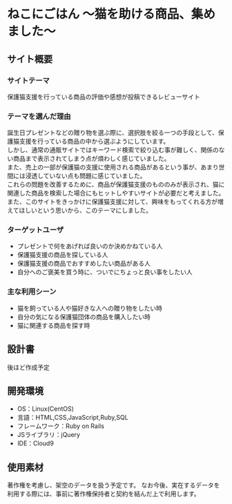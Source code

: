 # ねこにごはん ～猫を助ける商品、集めました～
<!--​READMEを作成する際は、項目内の【補足説明】は削除して完成させてください。-->
## サイト概要
### サイトテーマ
保護猫支援を行っている商品の評価や感想が投稿できるレビューサイト
​
### テーマを選んだ理由
誕生日プレゼントなどの贈り物を選ぶ際に、選択肢を絞る一つの手段として、保護猫支援を行っている商品の中から選ぶようにしています。  
しかし、通常の通販サイトではキーワード検索で絞り込む事が難しく、関係のない商品まで表示されてしまう点が煩わしく感じていました。  
また、売上の一部が保護猫の支援に使用される商品があるという事が、あまり世間には浸透していない点も問題に感じていました。  
これらの問題を改善するために、商品が保護猫支援のもののみが表示され、猫に関連した商品を検索した場合にもヒットしやすいサイトが必要だと考えました。  
また、このサイトをきっかけに保護猫支援に対して、興味をもってくれる方が増えてほしいという思いから、このテーマにしました。
​
### ターゲットユーザ
* プレゼントで何をあげれば良いのか決めかねている人
* 保護猫支援の商品を探している人
* 保護猫支援の商品でおすすめしたい商品がある人
* 自分へのご褒美を買う時に、ついでにちょっと良い事をしたい人

### 主な利用シーン
* 猫を飼っている人や猫好きな人への贈り物をしたい時
* 自分の気になる保護猫団体の商品を購入したい時
* 猫に関連する商品を探す時

## 設計書
後ほど作成予定

## 開発環境
- OS：Linux(CentOS)
- 言語：HTML,CSS,JavaScript,Ruby,SQL
- フレームワーク：Ruby on Rails
- JSライブラリ：jQuery
- IDE：Cloud9
​
## 使用素材
著作権を考慮し、架空のデータを扱う予定です。
なお今後、実在するデータを利用する際には、事前に著作権保持者と契約を結んだ上で利用します。